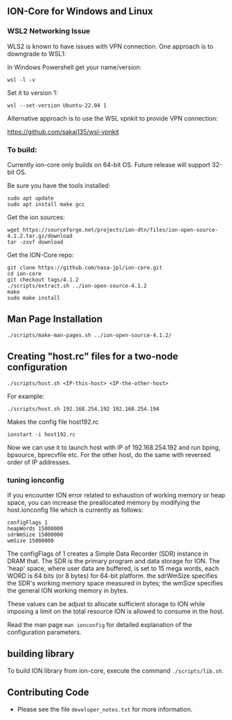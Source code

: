 ## ION-Core for Windows and Linux

### WSL2 Networking Issue

WLS2 is known to have issues with VPN connection. One approach is to downgrade to WSL1:

In Windows Powershell get your name/version:

`wsl -l -v`

Set it to version 1:

`wsl --set-version Ubuntu-22.04 1`

Alternative approach is to use the WSL vpnkit to provide VPN connection:

https://github.com/sakai135/wsl-vpnkit

### To build:

Currently ion-core only builds on 64-bit OS. Future release will support 32-bit OS.

Be sure you have the tools installed:
```
sudo apt update
sudo apt install make gcc
```

Get the ion sources:
```
wget https://sourceforge.net/projects/ion-dtn/files/ion-open-source-4.1.2.tar.gz/download
tar -zxvf download
```

Get the ION-Core repo:
```
git clone https://github.com/nasa-jpl/ion-core.git
cd ion-core
git checkout tags/4.1.2
./scripts/extract.sh ../ion-open-source-4.1.2
make
sudo make install
```

## Man Page Installation

`./scripts/make-man-pages.sh ../ion-open-source-4.1.2/`

## Creating "host.rc" files for a two-node configuration

`./scripts/host.sh <IP-this-host> <IP-the-other-host>`

For example:

`./scripts/host.sh 192.168.254.192 192.168.254.194`

Makes the config file host192.rc

`ionstart -i host192.rc`

Now we can use it to launch host with IP of 192.168.254.192 and run bping, bpsource, bprecvfile etc. For the other host, do the same with reversed order of IP addresses.

### tuning ionconfig

If you encounter ION error related to exhaustion of working memory or heap space, you can increase the preallocated memory by modifying the host.ionconfig file which is currently as follows:

```
configFlags 1
heapWords 15000000
sdrWmSize 15000000
wmSize 15000000
```

The configFlags of 1 creates a Simple Data Recorder (SDR) instance in DRAM that. The SDR is the primary program and data storage for ION. The 'heap' space, where user data are buffered, is set to 15 mega words, each WORD is 64 bits (or 8 bytes) for 64-bit platform. the sdrWmSize specifies the SDR's working memory space measured in bytes; the wmSize specifies the general ION working memory in bytes.

These values can be adjust to allocate sufficient storage to ION while imposing a limit on the total resource ION is allowed to consume in the host.

Read the man page `man ionconfig` for detailed explanation of the configuration parameters.

## building library

To build ION library from ion-core, execute the command `./scripts/lib.sh`.
## Contributing Code

* Please see the file `developer_notes.txt` for more information.
